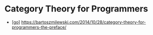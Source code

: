 # Category Theory for Programmers

- [[go]] https://bartoszmilewski.com/2014/10/28/category-theory-for-programmers-the-preface/


[//begin]: # "Autogenerated link references for markdown compatibility"
[go]: go "Go"
[//end]: # "Autogenerated link references"
